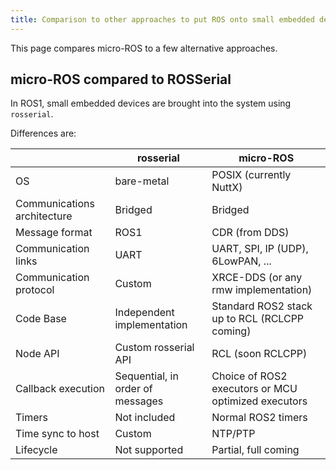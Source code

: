 ```yaml
---
title: Comparison to other approaches to put ROS onto small embedded devices
---
```


This page compares micro-ROS to a few alternative approaches.

## micro-ROS compared to ROSSerial

In ROS1, small embedded devices are brought into the system using `rosserial`.

Differences are:

|  | rosserial | micro-ROS |
|-------|-----------|-----------|
| OS | bare-metal | POSIX (currently NuttX) |
| Communications architecture | Bridged | Bridged | 
| Message format | ROS1 | CDR (from DDS) |
| Communication links | UART | UART, SPI, IP (UDP), 6LowPAN, ... |
| Communication protocol | Custom | XRCE-DDS (or any rmw implementation) |
| Code Base | Independent implementation | Standard ROS2 stack up to RCL (RCLCPP coming) |
| Node API | Custom rosserial API | RCL (soon RCLCPP) |
| Callback execution | Sequential, in order of messages | Choice of ROS2 executors or MCU optimized executors |
| Timers | Not included | Normal ROS2 timers | 
| Time sync to host | Custom | NTP/PTP |
| Lifecycle | Not supported | Partial, full coming |
